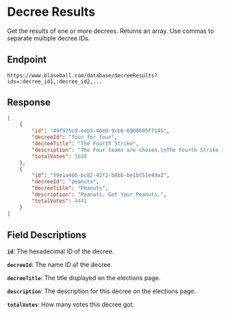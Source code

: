 # Decree Results

Get the results of one or more decrees. Returns an array. Use commas to separate multiple decree IDs.

## Endpoint

`https://www.blaseball.com/database/decreeResults?ids=:decree_id1,:decree_id2,...`

## Response

```json
[
    {
        "id": "49f975c9-eeb5-46e0-9cb6-6908695f7145",
        "decreeId": "four_for_four",
        "decreeTitle": "The Fourth Strike",
        "description": "The Four teams are chosen.\nThe Fourth Strike is granted to the New York Millennials\nThe Fourth Strike is granted to the Kansas City Breath Mints\nThe Fourth Strike is granted to the Hellmouth Sunbeams\nThe Fourth Strike is granted to the San Francisco Lovers\nMay the Fourth Strike save them all.",
        "totalVotes": 3028
    },
    {
        "id": "59e1a46b-bc82-42f2-b8bb-be1b751e49a2",
        "decreeId": "peanuts",
        "decreeTitle": "Peanuts",
        "description": "Peanuts. Get Your Peanuts.",
        "totalVotes": 4441
    }
]
```

## Field Descriptions

**`id`**: The hexadecimal ID of the decree.

**`decreeId`**: The name ID of the decree.

**`decreeTitle`**: The title displayed on the elections page.

**`description`**: The description for this decree on the elections page.

**`totalVotes`**: How many votes this decree got.
